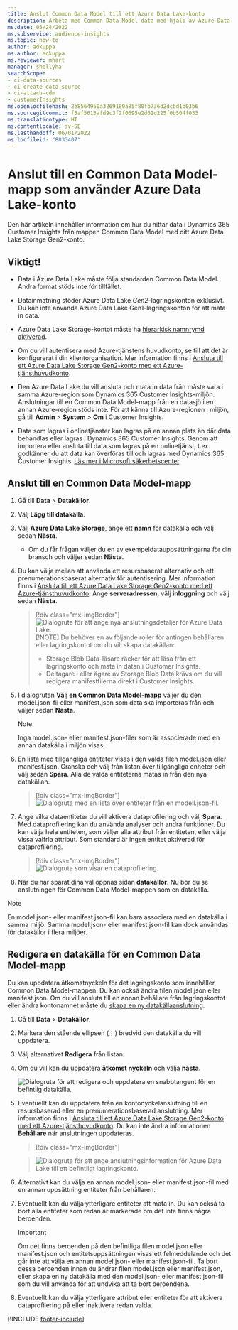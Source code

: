 ```yaml
---
title: Anslut Common Data Model till ett Azure Data Lake-konto
description: Arbeta med Common Data Model-data med hjälp av Azure Data Lake Storage.
ms.date: 05/24/2022
ms.subservice: audience-insights
ms.topic: how-to
author: adkuppa
ms.author: adkuppa
ms.reviewer: mhart
manager: shellyha
searchScope:
- ci-data-sources
- ci-create-data-source
- ci-attach-cdm
- customerInsights
ms.openlocfilehash: 2e8564950a3269180a85f80fb736d2dcbd1b03b6
ms.sourcegitcommit: f5af5613afd9c3f2f0695e2d62d225f0b504f033
ms.translationtype: HT
ms.contentlocale: sv-SE
ms.lasthandoff: 06/01/2022
ms.locfileid: "8833407"
---
```

# <a name="connect-to-a-common-data-model-folder-using-an-azure-data-lake-account"></a>Anslut till en Common Data Model-mapp som använder Azure Data Lake-konto

Den här artikeln innehåller information om hur du hittar data i Dynamics 365 Customer Insights från mappen Common Data Model med ditt Azure Data Lake Storage Gen2-konto.

## <a name="important-considerations"></a>Viktigt!

- Data i Azure Data Lake måste följa standarden Common Data Model. Andra format stöds inte för tillfället.

- Datainmatning stöder Azure Data Lake *Gen2*-lagringskonton exklusivt. Du kan inte använda Azure Data Lake Gen1-lagringskonton för att mata in data.

- Azure Data Lake Storage-kontot måste ha [hierarkisk namnrymd aktiverad](/azure/storage/blobs/data-lake-storage-namespace).

- Om du vill autentisera med Azure-tjänstens huvudkonto, se till att det är konfigurerat i din klientorganisation. Mer information finns i [Ansluta till ett Azure Data Lake Storage Gen2-konto med ett Azure-tjänsthuvudkonto](connect-service-principal.md).

- Den Azure Data Lake du vill ansluta och mata in data från måste vara i samma Azure-region som Dynamics 365 Customer Insights-miljön. Anslutningar till en Common Data Model-mapp från en datasjö i en annan Azure-region stöds inte. För att känna till Azure-regionen i miljön, gå till **Admin** > **System** > **Om** i Customer Insights.

- Data som lagras i onlinetjänster kan lagras på en annan plats än där data behandlas eller lagras i Dynamics 365 Customer Insights. Genom att importera eller ansluta till data som lagras på en onlinetjänst, t.ex. godkänner du att data kan överföras till och lagras med Dynamics 365 Customer Insights. [Läs mer i Microsoft säkerhetscenter](https://www.microsoft.com/trust-center).

## <a name="connect-to-a-common-data-model-folder"></a>Anslut till en Common Data Model-mapp

1. Gå till **Data** > **Datakällor**.

1. Välj **Lägg till datakälla**.

1. Välj **Azure Data Lake Storage**, ange ett **namn** för datakälla och välj sedan **Nästa**.

   - Om du får frågan väljer du en av exempeldatauppsättningarna för din bransch och väljer sedan **Nästa**.

1. Du kan välja mellan att använda ett resursbaserat alternativ och ett prenumerationsbaserat alternativ för autentisering. Mer information finns i [Ansluta till ett Azure Data Lake Storage Gen2-konto med ett Azure-tjänsthuvudkonto](connect-service-principal.md). Ange **serveradressen**, välj **inloggning** och välj sedan **Nästa**.
   > [!div class="mx-imgBorder"]
   > ![Dialogruta för att ange nya anslutningsdetaljer för Azure Data Lake.](media/enter-new-storage-details.png)
   > [!NOTE]
   > Du behöver en av följande roller för antingen behållaren eller lagringskontot om du vill skapa datakällan:
   >
   >  - Storage Blob Data-läsare räcker för att läsa från ett lagringskonto och mata in datan i Customer Insights. 
   >  - Deltagare i eller ägare av Storage Blob Data krävs om du vill redigera manifestfilerna direkt i Customer Insights.

1. I dialogrutan **Välj en Common Data Model-mapp** väljer du den model.json-fil eller manifest.json som data ska importeras från och väljer sedan **Nästa**.
   > [!NOTE]
   > Inga model.json- eller manifest.json-filer som är associerade med en annan datakälla i miljön visas.

1. En lista med tillgängliga entiteter visas i den valda filen model.json eller manifest.json. Granska och välj från listan över tillgängliga enheter och välj sedan **Spara**. Alla de valda entiteterna matas in från den nya datakällan.
   > [!div class="mx-imgBorder"]
   > ![Dialogruta med en lista över entiteter från en modell.json-fil.](media/review-entities.png)

1. Ange vilka dataentiteter du vill aktivera dataprofilering och välj **Spara**. Med dataprofilering kan du använda analyser och andra funktioner. Du kan välja hela entiteten, som väljer alla attribut från entiteten, eller välja vissa valfria attribut. Som standard är ingen entitet aktiverad för dataprofilering.
   > [!div class="mx-imgBorder"]
   > ![Dialogruta som visar en dataprofilering.](media/dataprofiling-entities.png)

1. När du har sparat dina val öppnas sidan **datakällor**. Nu bör du se anslutningen för Common Data Model-mappen som en datakälla.

> [!NOTE]
> En model.json- eller manifest.json-fil kan bara associera med en datakälla i samma miljö. Samma model.json- eller manifest.json-fil kan dock användas för datakällor i flera miljöer.

## <a name="edit-a-common-data-model-folder-data-source"></a>Redigera en datakälla för en Common Data Model-mapp

Du kan uppdatera åtkomstnyckeln för det lagringskonto som innehåller Common Data Model-mappen. Du kan också ändra filen model.json eller manifest.json. Om du vill ansluta till en annan behållare från lagringskontot eller ändra kontonamnet måste du [skapa en ny datakällaanslutning](#connect-to-a-common-data-model-folder).

1. Gå till **Data** > **Datakällor**.

2. Markera den stående ellipsen (&vellip;) bredvid den datakälla du vill uppdatera.

3. Välj alternativet **Redigera** från listan.

4. Om du vill kan du uppdatera **åtkomst nyckeln** och välja **nästa**.

   ![Dialogruta för att redigera och uppdatera en snabbtangent för en befintlig datakälla.](media/edit-access-key.png)

5. Eventuellt kan du uppdatera från en kontonyckelanslutning till en resursbaserad eller en prenumerationsbaserad anslutning. Mer information finns i [Ansluta till ett Azure Data Lake Storage Gen2-konto med ett Azure-tjänsthuvudkonto](connect-service-principal.md). Du kan inte ändra informationen **Behållare** när anslutningen uppdateras.
   > [!div class="mx-imgBorder"]

   > ![Dialogruta för att ange anslutningsinformation för Azure Data Lake till ett befintligt lagringskonto.](media/enter-existing-storage-details.png)

6. Alternativt kan du välja en annan model.json- eller manifest.json-fil med en annan uppsättning entiteter från behållaren.

7. Eventuellt kan du välja ytterligare entiteter att mata in. Du kan också ta bort alla entiteter som redan är markerade om det inte finns några beroenden.

   > [!IMPORTANT]
   > Om det finns beroenden på den befintliga filen model.json eller manifest.json och entitetsuppsättningen visas ett felmeddelande och det går inte att välja en annan model.json- eller manifest.json-fil. Ta bort dessa beroenden innan du ändrar filen model.json eller manifest.json, eller skapa en ny datakälla med den model.json- eller manifest.json-fil som du vill använda för att undvika att ta bort beroendena.

8. Eventuellt kan du välja ytterligare attribut eller entiteter för att aktivera dataprofilering på eller inaktivera redan valda.

[!INCLUDE [footer-include](includes/footer-banner.md)]
